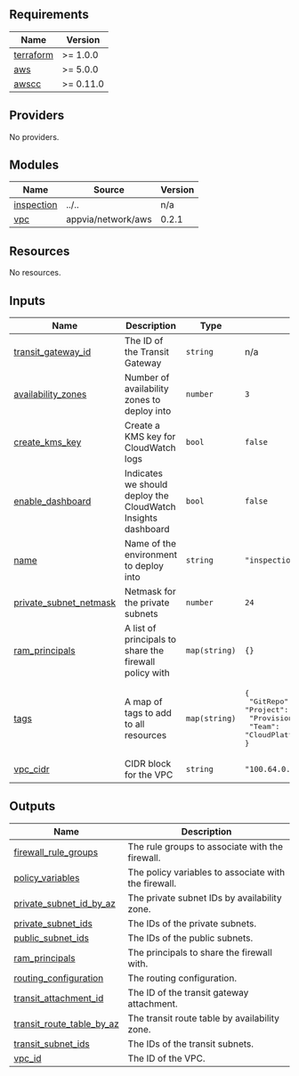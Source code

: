 <!-- BEGIN_TF_DOCS -->
## Requirements

| Name | Version |
|------|---------|
| <a name="requirement_terraform"></a> [terraform](#requirement\_terraform) | >= 1.0.0 |
| <a name="requirement_aws"></a> [aws](#requirement\_aws) | >= 5.0.0 |
| <a name="requirement_awscc"></a> [awscc](#requirement\_awscc) | >= 0.11.0 |

## Providers

No providers.

## Modules

| Name | Source | Version |
|------|--------|---------|
| <a name="module_inspection"></a> [inspection](#module\_inspection) | ../.. | n/a |
| <a name="module_vpc"></a> [vpc](#module\_vpc) | appvia/network/aws | 0.2.1 |

## Resources

No resources.

## Inputs

| Name | Description | Type | Default | Required |
|------|-------------|------|---------|:--------:|
| <a name="input_transit_gateway_id"></a> [transit\_gateway\_id](#input\_transit\_gateway\_id) | The ID of the Transit Gateway | `string` | n/a | yes |
| <a name="input_availability_zones"></a> [availability\_zones](#input\_availability\_zones) | Number of availability zones to deploy into | `number` | `3` | no |
| <a name="input_create_kms_key"></a> [create\_kms\_key](#input\_create\_kms\_key) | Create a KMS key for CloudWatch logs | `bool` | `false` | no |
| <a name="input_enable_dashboard"></a> [enable\_dashboard](#input\_enable\_dashboard) | Indicates we should deploy the CloudWatch Insights dashboard | `bool` | `false` | no |
| <a name="input_name"></a> [name](#input\_name) | Name of the environment to deploy into | `string` | `"inspection"` | no |
| <a name="input_private_subnet_netmask"></a> [private\_subnet\_netmask](#input\_private\_subnet\_netmask) | Netmask for the private subnets | `number` | `24` | no |
| <a name="input_ram_principals"></a> [ram\_principals](#input\_ram\_principals) | A list of principals to share the firewall policy with | `map(string)` | `{}` | no |
| <a name="input_tags"></a> [tags](#input\_tags) | A map of tags to add to all resources | `map(string)` | <pre>{<br>  "GitRepo": "https://github.com/appvia/terraform-aws-firewall",<br>  "Project": "CloudPlatform",<br>  "Provisioner": "terraform",<br>  "Team": "CloudPlatform"<br>}</pre> | no |
| <a name="input_vpc_cidr"></a> [vpc\_cidr](#input\_vpc\_cidr) | CIDR block for the VPC | `string` | `"100.64.0.0/21"` | no |

## Outputs

| Name | Description |
|------|-------------|
| <a name="output_firewall_rule_groups"></a> [firewall\_rule\_groups](#output\_firewall\_rule\_groups) | The rule groups to associate with the firewall. |
| <a name="output_policy_variables"></a> [policy\_variables](#output\_policy\_variables) | The policy variables to associate with the firewall. |
| <a name="output_private_subnet_id_by_az"></a> [private\_subnet\_id\_by\_az](#output\_private\_subnet\_id\_by\_az) | The private subnet IDs by availability zone. |
| <a name="output_private_subnet_ids"></a> [private\_subnet\_ids](#output\_private\_subnet\_ids) | The IDs of the private subnets. |
| <a name="output_public_subnet_ids"></a> [public\_subnet\_ids](#output\_public\_subnet\_ids) | The IDs of the public subnets. |
| <a name="output_ram_principals"></a> [ram\_principals](#output\_ram\_principals) | The principals to share the firewall with. |
| <a name="output_routing_configuration"></a> [routing\_configuration](#output\_routing\_configuration) | The routing configuration. |
| <a name="output_transit_attachment_id"></a> [transit\_attachment\_id](#output\_transit\_attachment\_id) | The ID of the transit gateway attachment. |
| <a name="output_transit_route_table_by_az"></a> [transit\_route\_table\_by\_az](#output\_transit\_route\_table\_by\_az) | The transit route table by availability zone. |
| <a name="output_transit_subnet_ids"></a> [transit\_subnet\_ids](#output\_transit\_subnet\_ids) | The IDs of the transit subnets. |
| <a name="output_vpc_id"></a> [vpc\_id](#output\_vpc\_id) | The ID of the VPC. |
<!-- END_TF_DOCS -->